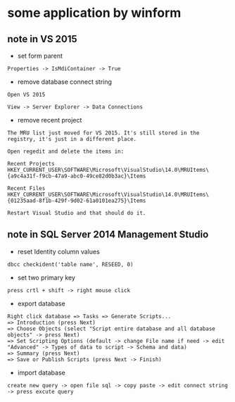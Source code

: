 # some application by winform

## note in VS 2015

- set form parent

```edit
Properties -> IsMdiContainer -> True
```

- remove database connect string

```edit
Open VS 2015

View -> Server Explorer -> Data Connections
```

- remove recent project

```edit
The MRU list just moved for VS 2015. It's still stored in the registry, it's just in a different place.

Open regedit and delete the items in:

Recent Projects
HKEY_CURRENT_USER\SOFTWARE\Microsoft\VisualStudio\14.0\MRUItems\{a9c4a31f-f9cb-47a9-abc0-49ce82d0b3ac}\Items

Recent Files
HKEY_CURRENT_USER\SOFTWARE\Microsoft\VisualStudio\14.0\MRUItems\{01235aad-8f1b-429f-9d02-61a0101ea275}\Items

Restart Visual Studio and that should do it.
```

## note in SQL Server 2014 Management Studio

- reset Identity column values

```edit
dbcc checkident('table name', RESEED, 0)
```

- set two primary key

```edit
press crtl + shift -> right mouse click
```

- export database

```edit
Right click database => Tasks => Generate Scripts...
=> Introduction (press Next)
=> Choose Objects (select "Script entire database and all database objects" -> press Next)
=> Set Scripting Options (default -> change File name if need -> edit "Advanced" -> Types of data to script -> Schema and data)
=> Summary (press Next)
=> Save or Publish Scripts (press Next -> Finish)
```

- import database

```edit
create new query -> open file sql -> copy paste -> edit connect string -> press excute query
